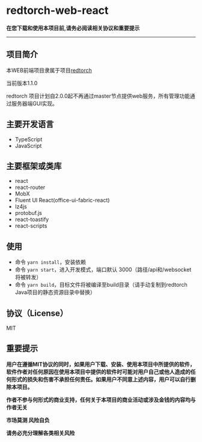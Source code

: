
# redtorch-web-react


**在您下载和使用本项目前,请务必阅读相关协议和重要提示**

---

## 项目简介

本WEB前端项目隶属于项目[redtorch](https://github.com/sun0x00/redtorch "redtorch")

当前版本1.1.0

redtorch 项目计划自2.0.0起不再通过master节点提供web服务，所有管理功能通过服务器端GUI实现。

## 主要开发语言 
+ TypeScript
+ JavaScript

## 主要框架或类库
+ react
+ react-router
+ MobX
+ Fluent UI React(office-ui-fabric-react)
+ lz4js
+ protobuf.js
+ react-toastify
+ react-scripts

## 使用

+ 命令 `yarn install`，安装依赖
+ 命令 `yarn start`，进入开发模式，端口默认 3000（路径/api和/websocket将被转发）
+ 命令 `yarn build`，目标文件将被编译至build目录（请手动复制到redtorch Java项目的静态资源目录中替换）

## 协议（License）
MIT

## 重要提示

**用户在遵循MIT协议的同时，如果用户下载、安装、使用本项目中所提供的软件，软件作者对任何原因在使用本项目中提供的软件时可能对用户自己或他人造成的任何形式的损失和伤害不承担任何责任。如果用户不同意上述内容，用户可以自行删除本项目。**

**作者不参与何形式的商业支持，任何关于本项目的商业活动或涉及金钱的内容均与作者无关**

**市场莫测 风险自负**

**请务必充分理解各类相关风险**